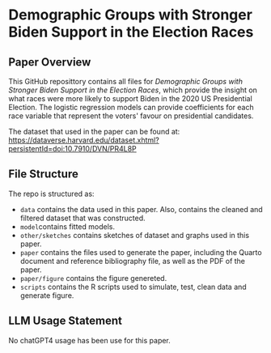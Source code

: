 # Demographic Groups with Stronger Biden Support in the Election Races
## Paper Overview
This GitHub reposittory contains all files for *Demographic Groups with Stronger Biden Support in the Election Races*, which provide the insight on what races were more likely to support Biden in the 2020 US Presidential Election. The logistic regression models can provide coefficients for each race variable that represent the voters' favour on presidential candidates.

The dataset that used in the paper can be found at: https://dataverse.harvard.edu/dataset.xhtml?persistentId=doi:10.7910/DVN/PR4L8P 

## File Structure

The repo is structured as:

-   `data` contains the data used in this paper. Also, contains the cleaned and filtered dataset that was constructed.
-    `model`contains fitted models.
-   `other/sketches` contains sketches of dataset and graphs used in this paper.
-   `paper` contains the files used to generate the paper, including the Quarto document and reference bibliography file, as well as the PDF of the paper.
-  `paper/figure` contains the figure genereted.
-   `scripts` contains the R scripts used to simulate, test, clean data and generate figure.


## LLM Usage Statement

No chatGPT4 usage has been use for this paper.
